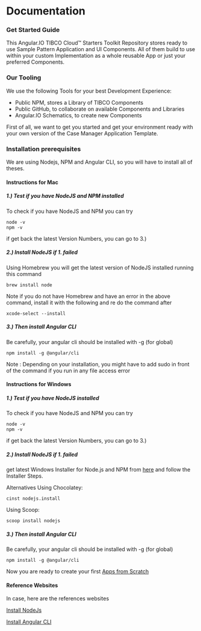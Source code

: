 # Documentation 
### Get Started Guide
This Angular.IO TIBCO Cloud™ Starters Toolkit Repository stores ready to use Sample Pattern Application and UI Components. All of them build to use within your custom Implementation as a whole reusable App or just your preferred Components.<br>

### Our Tooling
We use the following Tools for your best Development Experience:

- Public NPM, stores a Library of TIBCO Components
- Public GitHub, to collaborate on available Components and Libraries
- Angular.IO Schematics, to create new Components 

First of all, we want to get you started and get your environment ready with your own version of the Case Manager Application Template.

### Installation prerequisites

We are using Nodejs, NPM and Angular CLI, so you will have to install all of theses.

#### Instructions for Mac 

##### 1.) Test if you have NodeJS and NPM installed

To check if you have NodeJS and NPM you can try
```console
node -v
npm -v
```
if get back the latest Version Numbers, you can go to 3.)

##### 2.) Install NodeJS if 1. failed
Using Homebrew you will get the latest version of NodeJS installed running this command
```console
brew install node
```

Note if you do not have Homebrew and have an error in the above command, install it with the following and re do the command after 
```console
xcode-select --install   
```

##### 3.) Then install Angular CLI 
Be carefully, your angular cli should be installed with -g (for global)


```console
npm install -g @angular/cli
```

Note : Depending on your installation, you might have to add sudo in front of the command if you run in any file access error

#### Instructions for Windows 

##### 1.) Test if you have NodeJS installed

To check if you have NodeJS and NPM you can try
```console
node -v
npm -v
```
if get back the latest Version Numbers, you can go to 3.)

##### 2.) Install NodeJS if 1. failed

get latest Windows Installer for Node.js and NPM from [here](https://nodejs.org/en/download/) and follow the Installer Steps.

Alternatives
Using Chocolatey:
```
cinst nodejs.install
```
Using Scoop:
```
scoop install nodejs
```

##### 3.) Then install Angular CLI 
Be carefully, your angular cli should be installed with -g (for global)

```console
npm install -g @angular/cli
```

Now you are ready to create your first <a href="/TCSToolkit/Angular/docs/2.%20App%20from%20Scratch/">Apps from Scratch</a>


#### Reference Websites

In case, here are the references websites

[Install NodeJs](https://nodejs.org/en/download/package-manager/)

[Install Angular CLI](https://www.npmjs.com/package/@angular/cli)

